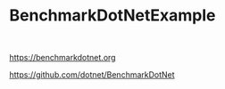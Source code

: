# BenchmarkDotNetExample

<br>

https://benchmarkdotnet.org

https://github.com/dotnet/BenchmarkDotNet
